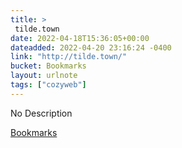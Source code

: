 ```yaml
---
title: > 
 tilde.town
date: 2022-04-18T15:36:05+00:00
dateadded: 2022-04-20 23:16:24 -0400
link: "http://tilde.town/"
bucket: Bookmarks
layout: urlnote
tags: ["cozyweb"]
--- 
```

No Description
 <!-- end excerpt --> 
<div class='bucket'><a class='internal-link' href='/buckets/bookmarks'>Bookmarks</a></div> 
